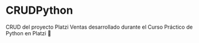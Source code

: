 # CRUDPython
CRUD del proyecto Platzi Ventas desarrollado durante el Curso Práctico de Python en Platzi 💚

